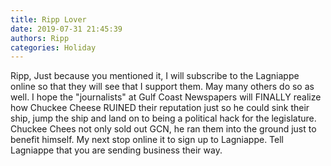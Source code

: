 ```yaml
---
title: Ripp Lover
date: 2019-07-31 21:45:39
authors: Ripp
categories: Holiday
---
```


 Ripp,
Just because you mentioned it, I will subscribe to the Lagniappe online so that they will see that I support them.  May many others do so as well.  I hope the "journalists" at Gulf Coast Newspapers will FINALLY realize how Chuckee Cheese RUINED their reputation just so he could sink their ship, jump the ship and land on to being a political hack for the legislature.
Chuckee Chees not only sold out GCN, he ran them into the ground just to benefit himself.
My next stop online it to sign up to Lagniappe.
Tell Lagniappe that you are sending business their way.